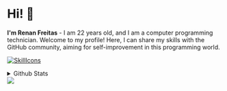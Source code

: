 # Hi! 👋
**I'm Renan Freitas** - I am 22 years old, and I am a computer programming technician. Welcome to my profile! Here, I can share my skills with the GitHub community, aiming for self-improvement in this programming world.

[![SkillIcons](https://skillicons.dev/icons?i=py,grafana,js,ts,cs,bootstrap,mysql,vscode,atom,git,kali,react,nextjs,tailwind,docker)](https://skillicons.dev)<br/>

<details>
  <summary>Github Stats </summary>
  
  <a href="#"> ![Top Langs](https://github-readme-stats.vercel.app/api/top-langs/?username=RenanSzFreitas&layout=compact&theme=blueberry&count_private=true&hide_border=true)</a>
</details>

<div> 
  <a href="https://www.linkedin.com/in/renan-s-freitas/" target="_blank"><img src="https://img.shields.io/badge/-LinkedIn-%230077B5?style=for-the-badge&logo=linkedin&logoColor=white" target="_blank"></a> 
</div>
